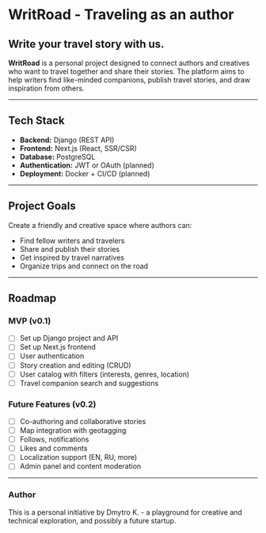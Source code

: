 # WritRoad - Traveling as an author

## Write your travel story with us.

**WritRoad** is a personal project designed to connect authors and creatives who want to travel together and share their stories. The platform aims to help writers find like-minded companions, publish travel stories, and draw inspiration from others.

---

## Tech Stack
- **Backend:** Django (REST API)
- **Frontend:** Next.js (React, SSR/CSR)
- **Database:** PostgreSQL
- **Authentication:** JWT or OAuth (planned)
- **Deployment:** Docker + CI/CD (planned)

---

## Project Goals
Create a friendly and creative space where authors can:
- Find fellow writers and travelers
- Share and publish their stories
- Get inspired by travel narratives
- Organize trips and connect on the road

---

## Roadmap
### MVP (v0.1)
- [ ] Set up Django project and API
- [ ] Set up Next.js frontend
- [ ] User authentication
- [ ] Story creation and editing (CRUD)
- [ ] User catalog with filters (interests, genres, location)
- [ ] Travel companion search and suggestions

### Future Features (v0.2)
- [ ] Co-authoring and collaborative stories
- [ ] Map integration with geotagging
- [ ] Follows, notifications
- [ ] Likes and comments
- [ ] Localization support (EN, RU, more)
- [ ] Admin panel and content moderation

---

### Author
This is a personal initiative by Dmytro K. - a playground for creative and technical exploration, and possibly a future startup.
